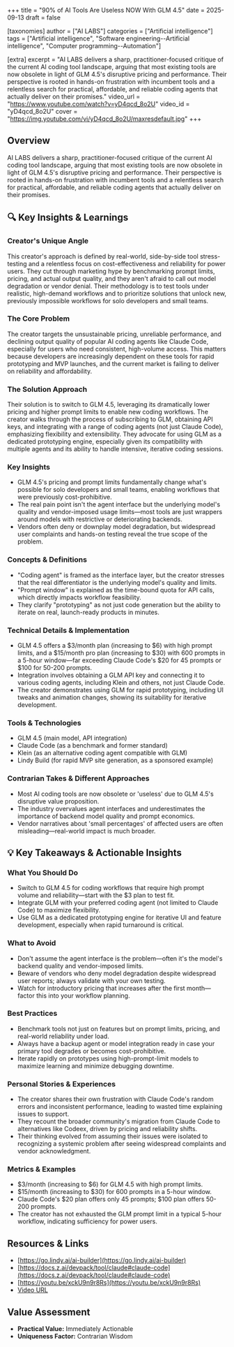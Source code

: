 +++
title = "90% of AI Tools Are Useless NOW With GLM 4.5"
date = 2025-09-13
draft = false

[taxonomies]
author = ["AI LABS"]
categories = ["Artificial intelligence"]
tags = ["Artificial intelligence", "Software engineering--Artificial intelligence", "Computer programming--Automation"]

[extra]
excerpt = "AI LABS delivers a sharp, practitioner-focused critique of the current AI coding tool landscape, arguing that most existing tools are now obsolete in light of GLM 4.5's disruptive pricing and performance. Their perspective is rooted in hands-on frustration with incumbent tools and a relentless search for practical, affordable, and reliable coding agents that actually deliver on their promises."
video_url = "https://www.youtube.com/watch?v=yD4qcd_8o2U"
video_id = "yD4qcd_8o2U"
cover = "https://img.youtube.com/vi/yD4qcd_8o2U/maxresdefault.jpg"
+++

## Overview

AI LABS delivers a sharp, practitioner-focused critique of the current AI coding tool landscape, arguing that most existing tools are now obsolete in light of GLM 4.5's disruptive pricing and performance. Their perspective is rooted in hands-on frustration with incumbent tools and a relentless search for practical, affordable, and reliable coding agents that actually deliver on their promises.

## 🔍 Key Insights & Learnings

### Creator's Unique Angle
This creator's approach is defined by real-world, side-by-side tool stress-testing and a relentless focus on cost-effectiveness and reliability for power users. They cut through marketing hype by benchmarking prompt limits, pricing, and actual output quality, and they aren't afraid to call out model degradation or vendor denial. Their methodology is to test tools under realistic, high-demand workflows and to prioritize solutions that unlock new, previously impossible workflows for solo developers and small teams.

### The Core Problem
The creator targets the unsustainable pricing, unreliable performance, and declining output quality of popular AI coding agents like Claude Code, especially for users who need consistent, high-volume access. This matters because developers are increasingly dependent on these tools for rapid prototyping and MVP launches, and the current market is failing to deliver on reliability and affordability.

### The Solution Approach
Their solution is to switch to GLM 4.5, leveraging its dramatically lower pricing and higher prompt limits to enable new coding workflows. The creator walks through the process of subscribing to GLM, obtaining API keys, and integrating with a range of coding agents (not just Claude Code), emphasizing flexibility and extensibility. They advocate for using GLM as a dedicated prototyping engine, especially given its compatibility with multiple agents and its ability to handle intensive, iterative coding sessions.

### Key Insights
- GLM 4.5's pricing and prompt limits fundamentally change what's possible for solo developers and small teams, enabling workflows that were previously cost-prohibitive.
- The real pain point isn't the agent interface but the underlying model's quality and vendor-imposed usage limits—most tools are just wrappers around models with restrictive or deteriorating backends.
- Vendors often deny or downplay model degradation, but widespread user complaints and hands-on testing reveal the true scope of the problem.

### Concepts & Definitions
- "Coding agent" is framed as the interface layer, but the creator stresses that the real differentiator is the underlying model's quality and limits.
- "Prompt window" is explained as the time-bound quota for API calls, which directly impacts workflow feasibility.
- They clarify "prototyping" as not just code generation but the ability to iterate on real, launch-ready products in minutes.

### Technical Details & Implementation
- GLM 4.5 offers a $3/month plan (increasing to $6) with high prompt limits, and a $15/month pro plan (increasing to $30) with 600 prompts in a 5-hour window—far exceeding Claude Code's $20 for 45 prompts or $100 for 50-200 prompts.
- Integration involves obtaining a GLM API key and connecting it to various coding agents, including Klein and others, not just Claude Code.
- The creator demonstrates using GLM for rapid prototyping, including UI tweaks and animation changes, showing its suitability for iterative development.

### Tools & Technologies
- GLM 4.5 (main model, API integration)
- Claude Code (as a benchmark and former standard)
- Klein (as an alternative coding agent compatible with GLM)
- Lindy Build (for rapid MVP site generation, as a sponsored example)

### Contrarian Takes & Different Approaches
- Most AI coding tools are now obsolete or 'useless' due to GLM 4.5's disruptive value proposition.
- The industry overvalues agent interfaces and underestimates the importance of backend model quality and prompt economics.
- Vendor narratives about 'small percentages' of affected users are often misleading—real-world impact is much broader.

## 💡 Key Takeaways & Actionable Insights

### What You Should Do
- Switch to GLM 4.5 for coding workflows that require high prompt volume and reliability—start with the $3 plan to test fit.
- Integrate GLM with your preferred coding agent (not limited to Claude Code) to maximize flexibility.
- Use GLM as a dedicated prototyping engine for iterative UI and feature development, especially when rapid turnaround is critical.

### What to Avoid
- Don't assume the agent interface is the problem—often it's the model's backend quality and vendor-imposed limits.
- Beware of vendors who deny model degradation despite widespread user reports; always validate with your own testing.
- Watch for introductory pricing that increases after the first month—factor this into your workflow planning.

### Best Practices
- Benchmark tools not just on features but on prompt limits, pricing, and real-world reliability under load.
- Always have a backup agent or model integration ready in case your primary tool degrades or becomes cost-prohibitive.
- Iterate rapidly on prototypes using high-prompt-limit models to maximize learning and minimize debugging downtime.

### Personal Stories & Experiences
- The creator shares their own frustration with Claude Code's random errors and inconsistent performance, leading to wasted time explaining issues to support.
- They recount the broader community's migration from Claude Code to alternatives like Codeex, driven by pricing and reliability shifts.
- Their thinking evolved from assuming their issues were isolated to recognizing a systemic problem after seeing widespread complaints and vendor acknowledgment.

### Metrics & Examples
- $3/month (increasing to $6) for GLM 4.5 with high prompt limits.
- $15/month (increasing to $30) for 600 prompts in a 5-hour window.
- Claude Code's $20 plan offers only 45 prompts; $100 plan offers 50-200 prompts.
- The creator has not exhausted the GLM prompt limit in a typical 5-hour workflow, indicating sufficiency for power users.

## Resources & Links

- [https://go.lindy.ai/ai-builder](https://go.lindy.ai/ai-builder)
- [https://docs.z.ai/devpack/tool/claude#claude-code](https://docs.z.ai/devpack/tool/claude#claude-code)
- [https://youtu.be/xckU9n9r8Rs](https://youtu.be/xckU9n9r8Rs)
- [Video URL](https://www.youtube.com/watch?v=yD4qcd_8o2U)

## Value Assessment
- **Practical Value:** Immediately Actionable
- **Uniqueness Factor:** Contrarian Wisdom

